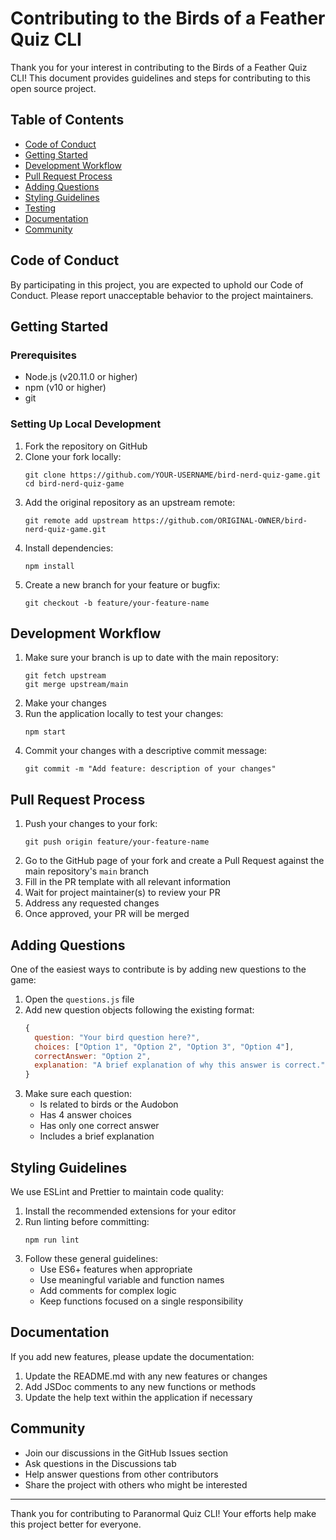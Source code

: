 # Contributing to the Birds of a Feather Quiz CLI

Thank you for your interest in contributing to the Birds of a Feather Quiz CLI! This document provides guidelines and steps for contributing to this open source project.

## Table of Contents

- [Code of Conduct](#code-of-conduct)
- [Getting Started](#getting-started)
- [Development Workflow](#development-workflow)
- [Pull Request Process](#pull-request-process)
- [Adding Questions](#adding-questions)
- [Styling Guidelines](#styling-guidelines)
- [Testing](#testing)
- [Documentation](#documentation)
- [Community](#community)

## Code of Conduct

By participating in this project, you are expected to uphold our Code of Conduct. Please report unacceptable behavior to the project maintainers.

## Getting Started

### Prerequisites

- Node.js (v20.11.0 or higher)
- npm (v10 or higher)
- git

### Setting Up Local Development

1. Fork the repository on GitHub
2. Clone your fork locally:
   ```
   git clone https://github.com/YOUR-USERNAME/bird-nerd-quiz-game.git
   cd bird-nerd-quiz-game
   ```
3. Add the original repository as an upstream remote:
   ```
   git remote add upstream https://github.com/ORIGINAL-OWNER/bird-nerd-quiz-game.git
   ```
4. Install dependencies:
   ```
   npm install
   ```
5. Create a new branch for your feature or bugfix:
   ```
   git checkout -b feature/your-feature-name
   ```

## Development Workflow

1. Make sure your branch is up to date with the main repository:
   ```
   git fetch upstream
   git merge upstream/main
   ```
2. Make your changes
3. Run the application locally to test your changes:
   ```
   npm start
   ```
4. Commit your changes with a descriptive commit message:
   ```
   git commit -m "Add feature: description of your changes"
   ```

## Pull Request Process

1. Push your changes to your fork:
   ```
   git push origin feature/your-feature-name
   ```
2. Go to the GitHub page of your fork and create a Pull Request against the main repository's `main` branch
3. Fill in the PR template with all relevant information
4. Wait for project maintainer(s) to review your PR
5. Address any requested changes
6. Once approved, your PR will be merged

## Adding Questions

One of the easiest ways to contribute is by adding new questions to the game:

1. Open the `questions.js` file
2. Add new question objects following the existing format:
   ```javascript
   {
     question: "Your bird question here?",
     choices: ["Option 1", "Option 2", "Option 3", "Option 4"],
     correctAnswer: "Option 2",
     explanation: "A brief explanation of why this answer is correct."
   }
   ```
3. Make sure each question:
   - Is related to birds or the Audobon
   - Has 4 answer choices
   - Has only one correct answer
   - Includes a brief explanation

## Styling Guidelines

We use ESLint and Prettier to maintain code quality:

1. Install the recommended extensions for your editor
2. Run linting before committing:
   ```
   npm run lint
   ```
3. Follow these general guidelines:
   - Use ES6+ features when appropriate
   - Use meaningful variable and function names
   - Add comments for complex logic
   - Keep functions focused on a single responsibility

## Documentation

If you add new features, please update the documentation:

1. Update the README.md with any new features or changes
2. Add JSDoc comments to any new functions or methods
3. Update the help text within the application if necessary

## Community

- Join our discussions in the GitHub Issues section
- Ask questions in the Discussions tab
- Help answer questions from other contributors
- Share the project with others who might be interested

---

Thank you for contributing to Paranormal Quiz CLI! Your efforts help make this project better for everyone.
